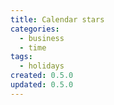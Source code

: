 ```yaml
---
title: Calendar stars
categories:
  - business
  - time
tags:
  - holidays
created: 0.5.0
updated: 0.5.0
---
```

